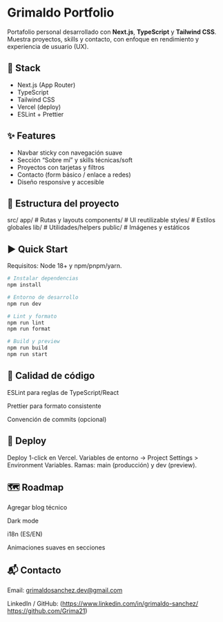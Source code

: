 # Grimaldo Portfolio

Portafolio personal desarrollado con **Next.js**, **TypeScript** y **Tailwind CSS**.  
Muestra proyectos, skills y contacto, con enfoque en rendimiento y experiencia de usuario (UX).

## 🚀 Stack

- Next.js (App Router)
- TypeScript
- Tailwind CSS
- Vercel (deploy)
- ESLint + Prettier

## ✨ Features

- Navbar sticky con navegación suave
- Sección “Sobre mí” y skills técnicas/soft
- Proyectos con tarjetas y filtros
- Contacto (form básico / enlace a redes)
- Diseño responsive y accesible

## 🧱 Estructura del proyecto

src/
app/ # Rutas y layouts
components/ # UI reutilizable
styles/ # Estilos globales
lib/ # Utilidades/helpers
public/ # Imágenes y estáticos

## ▶️ Quick Start

Requisitos: Node 18+ y npm/pnpm/yarn.

```bash
# Instalar dependencias
npm install

# Entorno de desarrollo
npm run dev

# Lint y formato
npm run lint
npm run format

# Build y preview
npm run build
npm run start

```

## 🧪 Calidad de código

ESLint para reglas de TypeScript/React

Prettier para formato consistente

Convención de commits (opcional)

## 🚢 Deploy

Deploy 1-click en Vercel.
Variables de entorno → Project Settings > Environment Variables.
Ramas: main (producción) y dev (preview).

## 🗺️ Roadmap

Agregar blog técnico

Dark mode

i18n (ES/EN)

Animaciones suaves en secciones

## 📬 Contacto

Email: grimaldosanchez.dev@gmail.com

LinkedIn / GitHub: (https://www.linkedin.com/in/grimaldo-sanchez/ https://github.com/Grima21)
